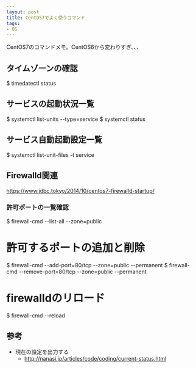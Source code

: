 ```yaml
---
layout: post
title: CentOS7でよく使うコマンド
tags: 
- OS
---
```

CentOS7のコマンドメモ。CentOS6から変わりすぎ、、、
<!-- more -->

## タイムゾーンの確認
$ timedatectl status

## サービスの起動状況一覧
$ systemctl list-units --type=service
$ systemctl status

## サービス自動起動設定一覧
$ systemctl list-unit-files -t service

## Firewalld関連
https://www.jdbc.tokyo/2014/10/centos7-firewalld-startup/
### 許可ポートの一覧確認
$ firewall-cmd --list-all --zone=public

# 許可するポートの追加と削除
$ firewall-cmd --add-port=80/tcp --zone=public --permanent
$ firewall-cmd --remove-port=80/tcp --zone=public --permanent

# firewalldのリロード
$ firewall-cmd --reload

## 参考
- 現在の設定を出力する
  - http://nanasi.jp/articles/code/coding/current-status.html
